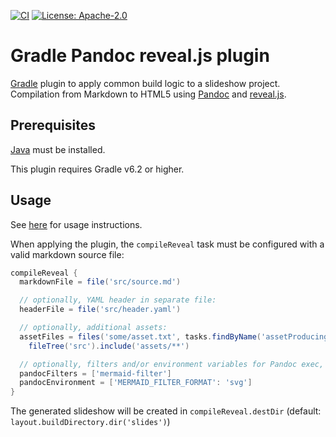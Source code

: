 [![CI](https://github.com/m2ci-msp/gradle-pandoc-reveal-plugin/actions/workflows/main.yml/badge.svg)](https://github.com/m2ci-msp/gradle-pandoc-reveal-plugin/actions/workflows/main.yml)
[![License: Apache-2.0](https://img.shields.io/badge/License-Apache%202.0-blue.svg)](https://www.apache.org/licenses/LICENSE-2.0)

Gradle Pandoc reveal.js plugin
==============================

[Gradle] plugin to apply common build logic to a slideshow project.
Compilation from Markdown to HTML5 using [Pandoc] and [reveal.js].

Prerequisites
-------------

[Java] must be installed.

This plugin requires Gradle v6.2 or higher.

Usage
-----

See [here](https://plugins.gradle.org/plugin/org.m2ci.msp.pandocreveal) for usage instructions.

When applying the plugin, the `compileReveal` task must be configured with a valid markdown source file:

```gradle
compileReveal {
  markdownFile = file('src/source.md')

  // optionally, YAML header in separate file:
  headerFile = file('src/header.yaml')

  // optionally, additional assets:
  assetFiles = files('some/asset.txt', tasks.findByName('assetProducingTask')) +
    fileTree('src').include('assets/**')

  // optionally, filters and/or environment variables for Pandoc exec, e.g.,:
  pandocFilters = ['mermaid-filter']
  pandocEnvironment = ['MERMAID_FILTER_FORMAT': 'svg']
}
```

The generated slideshow will be created in `compileReveal.destDir` (default: `layout.buildDirectory.dir('slides')`)

[Gradle]: https://gradle.org
[Pandoc]: https://pandoc.org/
[reveal.js]: https://revealjs.com/
[Java]: https://www.java.com/
